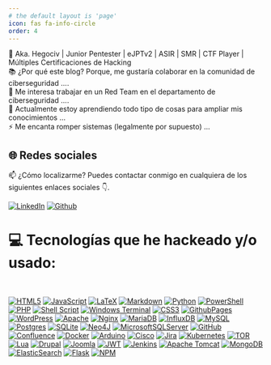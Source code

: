 ```yaml
---
# the default layout is 'page'
icon: fas fa-info-circle
order: 4
---
```


👋 Aka. Hegociv | Junior Pentester | eJPTv2 | ASIR | SMR | CTF Player | Múltiples Certificaciones de Hacking<br>
📚 ¿Por qué este blog? Porque, me gustaría colaborar en la comunidad de ciberseguridad ....<br>
👀 Me interesa trabajar en un Red Team en el departamento de ciberseguridad ....<br>
🌱 Actualmente estoy aprendiendo todo tipo de cosas para ampliar mis conocimientos ...<br>
⚡ Me encanta romper sistemas (legalmente por supuesto) ...<br>

## 🌐 Redes sociales

📫 ¿Cómo localizarme? Puedes contactar conmigo en cualquiera de los siguientes enlaces sociales 👇.

[![LinkedIn](https://img.shields.io/badge/LinkedIn-%230077B5.svg?logo=linkedin&logoColor=white)](https://www.linkedin.com/in/h%C3%A9ctor-civantos-cid-aka-hegociv-5ab997212/)
[![Github](https://img.shields.io/badge/Github-000?style=rounded-square&logo=Github&logoColor=white&link=https://github.com/h3g0c1v)](https://github.com/h3g0c1v)

# 💻 Tecnologías que he hackeado y/o usado:
<br>

[![HTML5](https://img.shields.io/badge/html5-%23E34F26.svg?style=flat&logo=html5&logoColor=white)](https://html5.org) 
[![JavaScript](https://img.shields.io/badge/javascript-%23323330.svg?style=flat&logo=javascript&logoColor=%23F7DF1E)](https://www.javascript.com) 
[![LaTeX](https://img.shields.io/badge/latex-%23008080.svg?style=flat&logo=latex&logoColor=white)](https://www.latex-project.org) 
[![Markdown](https://img.shields.io/badge/markdown-%23000000.svg?style=flat&logo=markdown&logoColor=white)](https://daringfireball.net/projects/markdown/) 
[![Python](https://img.shields.io/badge/python-3670A0?style=flat&logo=python&logoColor=ffdd54)](https://www.python.org) 
[![PowerShell](https://img.shields.io/badge/PowerShell-%235391FE.svg?style=flat&logo=powershell&logoColor=white)](https://docs.microsoft.com/en-us/powershell/) 
[![PHP](https://img.shields.io/badge/php-%23777BB4.svg?style=flat&logo=php&logoColor=white)](https://www.php.net) 
[![Shell Script](https://img.shields.io/badge/shell_script-%23121011.svg?style=flat&logo=gnu-bash&logoColor=white)](https://www.gnu.org/software/bash/) 
[![Windows Terminal](https://img.shields.io/badge/Windows%20Terminal-%234D4D4D.svg?style=flat&logo=windows-terminal&logoColor=white)](https://docs.microsoft.com/en-us/windows/terminal/) 
[![CSS3](https://img.shields.io/badge/css3-%231572B6.svg?style=flat&logo=css3&logoColor=white)](https://www.w3.org/Style/CSS/) 
[![GithubPages](https://img.shields.io/badge/github%20pages-121013?style=flat&logo=github&logoColor=white)](https://pages.github.com/) 
[![WordPress](https://img.shields.io/badge/WordPress-%23117AC9.svg?style=flat&logo=WordPress&logoColor=white)](https://wordpress.org) 
[![Apache](https://img.shields.io/badge/apache-%23D42029.svg?style=flat&logo=apache&logoColor=white)](https://httpd.apache.org) 
[![Nginx](https://img.shields.io/badge/nginx-%23009639.svg?style=flat&logo=nginx&logoColor=white)](https://nginx.org) 
[![MariaDB](https://img.shields.io/badge/MariaDB-003545?style=flat&logo=mariadb&logoColor=white)](https://mariadb.org) 
[![InfluxDB](https://img.shields.io/badge/InfluxDB-22ADF6?style=flat&logo=InfluxDB&logoColor=white)](https://www.influxdata.com) 
[![MySQL](https://img.shields.io/badge/mysql-4479A1.svg?style=flat&logo=mysql&logoColor=white)](https://www.mysql.com) 
[![Postgres](https://img.shields.io/badge/postgres-%23316192.svg?style=flat&logo=postgresql&logoColor=white)](https://www.postgresql.org) 
[![SQLite](https://img.shields.io/badge/sqlite-%2307405e.svg?style=flat&logo=sqlite&logoColor=white)](https://www.sqlite.org) 
[![Neo4J](https://img.shields.io/badge/Neo4j-008CC1?style=flat&logo=neo4j&logoColor=white)](https://neo4j.com) 
[![MicrosoftSQLServer](https://img.shields.io/badge/Microsoft%20SQL%20Server-CC2927?style=flat&logo=microsoft%20sql%20server&logoColor=white)](https://www.microsoft.com/en-us/sql-server) 
[![GitHub](https://img.shields.io/badge/github-%23121011.svg?style=flat&logo=github&logoColor=white)](https://github.com) 
[![Confluence](https://img.shields.io/badge/confluence-%23172BF4.svg?style=flat&logo=confluence&logoColor=white)](https://www.atlassian.com/software/confluence) 
[![Docker](https://img.shields.io/badge/docker-%230db7ed.svg?style=flat&logo=docker&logoColor=white)](https://www.docker.com) 
[![Arduino](https://img.shields.io/badge/-Arduino-00979D?style=flat&logo=Arduino&logoColor=white)](https://www.arduino.cc) 
[![Cisco](https://img.shields.io/badge/cisco-%23049fd9.svg?style=flat&logo=cisco&logoColor=black)](https://www.cisco.com) 
[![Jira](https://img.shields.io/badge/jira-%230A0FFF.svg?style=flat&logo=jira&logoColor=white)](https://www.atlassian.com/software/jira) 
[![Kubernetes](https://img.shields.io/badge/kubernetes-%23326ce5.svg?style=flat&logo=kubernetes&logoColor=white)](https://kubernetes.io) 
[![TOR](https://img.shields.io/badge/tor-%237E4798.svg?style=flat&logo=tor-project&logoColor=white)](https://www.torproject.org) 
[![Lua](https://img.shields.io/badge/lua-%232C2D72.svg?style=flat&logo=lua&logoColor=white)](https://www.lua.org) 
[![Drupal](https://img.shields.io/badge/drupal-%230678BE.svg?style=flat&logo=drupal&logoColor=white)](https://www.drupal.org) 
[![Joomla](https://img.shields.io/badge/joomla-%235091CD.svg?style=flat&logo=joomla&logoColor=white)](https://www.joomla.org) 
[![JWT](https://img.shields.io/badge/JWT-black?style=flat&logo=JSON%20web%20tokens)](https://jwt.io) 
[![Jenkins](https://img.shields.io/badge/jenkins-%232C5263.svg?style=flat&logo=jenkins&logoColor=white)](https://www.jenkins.io) 
[![Apache Tomcat](https://img.shields.io/badge/apache%20tomcat-%23F8DC75.svg?style=flat&logo=apache-tomcat&logoColor=black)](https://tomcat.apache.org) 
[![MongoDB](https://img.shields.io/badge/MongoDB-%234ea94b.svg?style=flat&logo=mongodb&logoColor=white)](https://www.mongodb.com) 
[![ElasticSearch](https://img.shields.io/badge/-ElasticSearch-005571?style=flat&logo=elasticsearch)](https://www.elastic.co/elasticsearch) 
[![Flask](https://img.shields.io/badge/flask-%23000.svg?style=flat&logo=flask&logoColor=white)](https://flask.palletsprojects.com) 
[![NPM](https://img.shields.io/badge/NPM-%23CB3837.svg?style=flat&logo=npm&logoColor=white)](https://www.npmjs.com)
